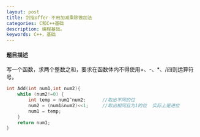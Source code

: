 ```yaml
---
layout: post
title: 剑指offer-不用加减乘除做加法
categories: C和C++基础
description: 编程基础。
keywords: C++，基础
---
```


#### 题目描述

写一个函数，求两个整数之和，要求在函数体内不得使用+、-、*、/四则运算符号。

```cpp
int Add(int num1,int num2){
	while (num2!=0) {
	    int temp = num1^num2;      //取出不同的位
	    num2 = (num1&num2)<<1;     //取出相同且为1的位  实际上是进位
	    num1 = temp;
	}
	return num1;
}
```





